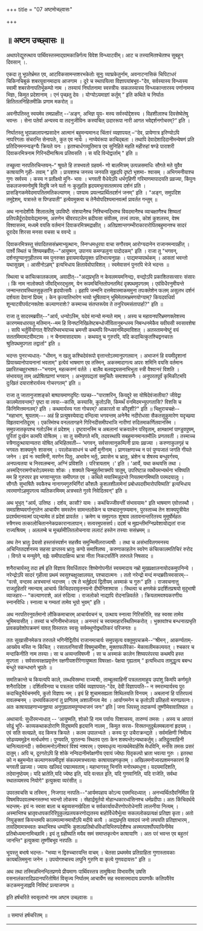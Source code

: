 +++
title = "07 अष्टमोच्छ्वासः"

+++


## **॥ अष्टम उच्छ्वासः ॥**

अथापरेद्युरुत्थाय पार्थिवस्तस्माद्ग्रामकान्निर्गत्य विवेश
विन्ध्याटवीम्। आट च तस्यामितश्चेतश्च सुबहून् दिवसान् ।.

एकदा तु भूपतेर्भ्रमत एव, आटविकसामन्तशरभकेतोः सूनुः व्याघ्रकेतुर्नाम,
अवनाटनासिकं चिपिटाधरं चिकिनचिबुकं शबरयुवानमादाय आजगाम । दूरे च
स्थापयित्वा विज्ञापयांबभूव-"देव, सर्वस्यास्य विन्ध्यस्य स्वामी
शबरसेनापतिर्भूकम्पो नाम । तस्यायं निर्घातनामा स्वस्त्रीयः सकलस्यास्य
विन्ध्यकान्तारस्य पर्णानामप्य भिज्ञः, किमुत प्रदेशानाम् । एनं पृच्छतु
देवः । योग्योऽयमाज्ञां कर्तुम् ” इति कथिते च निर्घातः क्षितितलनिहितमीळिः
प्रणाम मकरोत् ॥

अवनीपतिस्तु स्वयमेव तमप्राक्षीत् --‘अङ्ग, अभिज्ञ यूय- मस्य
सर्वस्योद्देशस्य । विहशीलाश्च दिवसेष्वेतेषु भवन्तः । सेना पतेर्वा
अन्यस्य वा तदनुजीविनः कस्यचित् उदाररूपा नारी आगत भवेद्दर्शनगोचरम्?” इति
।

निर्घातस्तु भूपाळालापनप्रसादेन आत्मानं बहुमन्यमानःद चिंतारं व्यज्ञापयत्
–‘‘देव, प्रायेणात्र इरिण्योऽपि नापरिगताः संचरन्ति सेनापतेः, कुत एव
नार्यः । नाप्येवंरूपा काचिद्बला । तथापि देवादेशादिदानीमन्वेषणं प्रति
प्रतिदिनमनन्यङ्ग्यैः क्रियते यनः । इतश्चार्धगव्यूतिमात्र एव सुनिहिते
महति महीरुहां षण्डे पाराशरी दिवाकरमित्रनाम गिरिनदीमाश्रित्य प्रतिवसति ।
स यदि विन्देद्वार्ताम् " इति ॥

तच्छुत्वा नरपतिरचिन्तयन्–“ श्रूयते हि तत्रभवतो ग्रहवर्म- णो बालमित्रम्
उत्पन्नसमाधिः सौगते मते युवैव काषायाणि गृही- तवाम् ” इति । प्रायशश्च
जनस्य जनयति सुहृदपि दृष्टो भृशमा- श्वासम् । अभिगमनीयाश्च गुणः स्रर्वस्य
। कस्य न प्रतीक्ष्यो मुनि- भावः । भगवती वैधेयेऽपि धर्भगृहिणी
गरिमाणमापादयति प्रव्रज्या, किंपुनः सकलजनमनोमुषि विदुषि जने यतो नः
कुतूहलि हृदयमभूत्सततमस्य दर्शनं प्रति ।प्रासङ्गिकमेवेदमापतितमतिकल्याणम्
। पश्यामः प्रयत्नप्रार्थितदर्शनं जनम्” इति । "अङ्ग, समुपदिश तमुद्देशम्,
यत्रास्ते स पिण्डपाती” इत्येवमुक्त्वा च तेनैवोपदिश्यमानवर्त्मा प्रावर्तत
गन्तुम् ॥

अथ नानादेशीयैः शिलातलेषु उपविष्टैः संशयानैश्च निश्चिन्वद्भिश्च
विवदमानैश्च व्याचक्षाणैश्च शिष्यतां प्रतिपन्नैर्दूरादेवावेद्यमानम्,
अरुणेन चीवरपटलेन म्रदीयसा संवीतम्, तत्त्वं तपसः, कोशं कुशलस्य, वेश्म
विश्वासस्य, मध्यमे वयसि वर्तमानं दिवाकरमित्रमद्राक्षीत् ।
अतिप्रशान्तगम्भीराकारारोपितबहुमानश्च सादरं दूरादेव शिरसा मनसा वचसा च
ववन्दे ॥

दिवाकरमित्रस्तु संपादितससंभ्रमाभ्युत्थानः, स्निग्धमधुरया वाचा सगौरवम्
आरोग्यदानेन राजानमन्वग्रहीत् । पार्श्वे स्थितं च
शिष्यमब्रवीत्--"आयुष्मन्, उपानय कमण्डलुना पादोदकम्" इति । राजा तु
"भगवन्, दर्शनपुण्यानुगृहीतस्य मम पुनरुक्त इवायमार्यप्रयुक्तः
प्रतिभात्यनुग्रहः । पाद्यमप्यपार्थकम् । आसतां भवन्तो यथासुखम् ।
आसीनोऽहम्" इत्यभिधाय क्षितावेवोपाविशत् । स्वमेवासनं पुनरपि भेजे भदन्तः ॥

स्थित्वा च कांचित्कालकलाम्, अवादीत्--"अद्यप्रभृति न केवलमयमनिन्द्यः,
वन्द्योऽपि प्रकाशितसत्सारः संसारः । किं नाम नालोक्यते जीवद्भिरद्भुतम्,
येन रूपमचिन्तितोपनतमिदं दृक्पथमुपगतम् । एवंविधैरनुमीयन्ते
जन्मान्तरावस्थितसुकृतानि हृदयोत्सवैः । इहापि जन्मनि दत्तमेवास्माकममुना
तपःक्लेशेन फलम् असुलभ दर्शनं दर्शयता देवानां प्रियम् । केन कृत्यातिभारेण
भव्यो भूषितवान् भूमिमेतामभ्रमणयोग्याम्? कियदवधिर्वा
शून्याटवीपर्यटनक्लेशः कल्याणराशेः? कस्माच्च संतप्तरूपेव ते
तनुरियमसंतापार्हा?" इति ॥

राजा तु सादरमब्रवीत्--"आर्य, धन्योऽस्मि, यदेवं मान्यो मन्यते माम् ।
अस्य च महावनपरेिभ्रमणक्लेशस्य कारणमवधारयतु मतिमान्--मम हि
विनष्टनिखिलेष्टबन्धोर्जीवितानुबन्धस्य निबन्धनमेकैव यवीयसी स्वसावशेषा ।
सापि भर्तुर्वियोगात् वैरिपरिभवभयाच्च भ्रमन्ती कथमपि विन्ध्यवनमिदमाविशत्
। अतस्तामन्वेष्टुं वयं सततमिमामटवीमटामः । न चैनामासादयामः । कथयतु च
गुरुरपि, यदि कदाचित्कुतश्चिद्वनचरतः श्रुतिपथमुपगता तद्वार्ता" इति ॥

भदन्तः पुनरभ्यधात्- "धीमन्, न खलु कश्चिदेवंरूपो
वृत्तान्तोऽस्मानुपगतवान् । अभाजनं हि वयमीदृशानां प्रियाख्यानोपायनानां
भवताम्" इत्येवं भाषमाण एव तस्मिन्, अकस्मादागत्य अपरः शमिनि वयसि वर्तमानः
प्रक्षरितचक्षुरभाषत--"भगवन्, महत्करुणं वर्तते । बालैव बलवद्व्यसनाभिभूता
स्त्री वैश्वानरं विशति । संभावयतु ताम् अप्रोषितप्राणां भगवान् ।
अभ्युपपद्यतां समुचितैः समाश्वासनैः । अनुपरतपूर्वं कृमिकीटमपि दुःखितं
दयाराशेरार्यस्य गोचरगतम्" इति ॥

राजा तु जातानुजाशङ्को बाष्पायमाणदृष्टिः पप्रच्छ--"पाराशरिन्, कियद्दूरे
सा योषिदेवंजातीया? जीवेद्वा कालमेतावन्तम्? पृष्टा वा त्वया--कासि,
कस्यासि, कुतोऽसि, किमर्थं वनमिदमभ्युपगतासि? विशसि च किंनिमित्तमनलम्?
इति । कथमार्यस्य गता गोचरम्? आकारतो वा कीदृशी?" इति ॥
भिक्षुराचचक्षे-- "महाभाग, श्रूयताम्--- अहं हि प्रत्युषस्येवाद्य
वन्दित्वा भगवन्तम् अनेनैव नदीरोधसा सैकतसुकुमारेण यदृच्छया
विहृतवानतिदूरम् । एकस्मिंश्च वनलतागहने गिरिनदीसमीपभाजि नारीणां
रुदितमाकर्णितवानस्मि । समुपजातकृपश्च गतोऽस्मि तं प्रदेशम् । दृष्टवानस्मि
च अबलानां चक्रवालेन परिवृताम्, क्षामक्षामां पाण्डुवपुषम्, पूरितां दुःखेन
कामपि योषितम् । सा तु समीपगते मयि, तदवस्थापि सबहुमानमानतमौलिः प्रणतवती ।
तस्माच्च स्त्रैणादुत्थायान्यतरा योषित् अभिहितवती–- ‘भगवन्,
सर्वसत्त्वानुकम्पिनी प्रायः प्रव्रज्या । करुणाकुलगृहं च भगवतः शाक्यमुनेः
शासनम् । परलोकसाधनं च धर्मो मुनीनाम् । प्राणरक्षणाच्च न परं पुण्यजातं
जगति गीयते जनेन । इयं नः स्वामिनी, मरणेन पितुः, अभावेन भर्तुः, प्रवासेन
च भ्रातुः, भ्रंशेन च शेषस्य बन्धुवर्गस्य, अनपत्यतया च निरवलम्बना, अग्निं
प्रविशति । परित्रायताम् ।' इति । 'आर्ये, यथा कथयसि तथा ।
अस्मद्गिरामगोचरोऽयमस्याः शोकः । शक्यते चिन्मुहूर्तमात्रमपि त्रातुम्,
उपरिष्टान्न व्यर्थेयमभ्यर्थना भविष्यति मम हि गुरुरपर इव भगवान्सुगतः
समीपगत एव । कथिते मयास्मिन्नुदन्ते नियतमागमिष्यति परमदयालुः । सौगतैः
सुभाषितैः स्वकैश्च नानागमगुरुभिर्गिरां कौशलैः कुशलशीलामेनां
प्रबोधपदवीमारोपयिष्यति’ इत्यभिधाय त्वरमाणोऽहमुपगत्य व्यतिकरमिमम्
अत्रभवते गुरवे निवेदितवन्” इति ॥

अथ भूभृत् "आर्य, उत्तिष्ठ । दर्शय, कासौ? यामः । कथंचिज्जीवन्तीं
संभावयामः" इति भाषमाण एवोत्तस्थौ । समग्रशिष्यवर्गानुगतेन आचार्येण
समस्तेन सामन्तलोकेन च पश्चादनुगम्यमानः, पुरस्ताच्च तेन शाक्यपुत्रीयेत
प्रदर्श्यमानवत्मां पद्भ्यामेव तं प्रदेशं प्रावर्तत । क्रमेण च समुपगतः
शुश्राव लतावनान्तरितस्य मुमूर्षोर्महतः स्त्रैणस्य
तत्कालोचिताननेकप्रकारानालापान्। सत्वरमुपससर्प। ददर्श च
मुह्यन्तीमग्निप्रवेशायोद्यतां राजा राज्यश्रियम् । अललम्बे च
मूर्च्छामीलितलोचनाया ललाटं हस्तेन तस्याः ससंभ्रमम् ॥

अथ तेन भ्रातुः प्रेयसो हस्तसंस्पर्शन सहस्रैव समुन्मिमीलराज्यश्रीः । तथा
च असंभावितगमनस्य अचिन्तितदर्शनस्य सहसा प्राप्तस्य भ्रातुः कण्ठे
समाश्लिष्य , करुणाकाहलेन स्वरेण कंचित्कालमतिचिरं रुरोद । विगते च
मन्युवेगे, वह्नेः समीपादाक्षिप्य भ्रात्रा नीता निकटवर्तिनि तरुतले निषसाद
॥

शनैराचार्यस्तु तदा हर्ष इति विज्ञाय विवर्धितादरः शिष्येणोपनीतं
स्वयमादाय नम्रो मुखप्रक्षालनायोदकमुपनिन्ये । नरेन्द्रोऽपि सादरं गृहीत्वा
प्रथमं स्वसुश्चक्षुरक्षालयत्, पश्चादात्मनः । ततो नरेन्द्रो मन्दं
मन्दब्रवीत्स्वसारम्-- "वत्से, वन्दस्व अत्रभवन्तं भदन्तम् । एष ते
भर्तुर्हृदयं द्वितीयम् अस्माकं च गुरुः” इति । राजवचनात्तु राजदुहितरि
नमन्याम् आचार्यः किंचिदपरावृतनयनो दीर्घनिशश्वास । स्थित्वा च क्षणमेकं
प्रदर्शितप्रश्रयो मृदुभाषी व्याजहार-- "कल्याणराशे, अलं रुदित्वा ।
राजलोको नाद्यापि रोदनान्निवर्तते । क्रियतामवश्यकरणीयः स्नानविधिः।
स्नात्वा च गम्यतां तामेव भूयो भुवम्" इति ।

अथ नरपतिरनुवर्तमानो लौकिकमाचारम् आचार्यवचनं च, उत्थाय स्नात्वा
गिरिसरिति, सह स्वस्रा तामेव भूमिमयासीत् । तस्यां च भगिनीमभोजयत् ।
अनन्तरं च स्वयमाहारस्थितिमकरोत् । भुक्तवांश्च बन्धनात्प्रभृति
प्रावकप्रवेशोपक्रमणं यावत् विस्तरतः स्वसुः सर्वमथुणोद्वथतिकरं परिजनतः ॥

ततः सुखासीनमेकत्र तरुतले भगिनीद्वितीयं राजानमाचार्यः समुपसृत्य
वक्तुमुपचक्रमे--‘‘श्रीमन् , आकर्ण्यताम्- आख्येय मस्ति नः किंचित् ।
रसातलनिवासी विषमुचामीशः, मुक्ताफलैरेका- मेकावलीमकल्पयत् । श्चकार च
मन्दाकिनीति नाम तस्याः। सा च अव्यन्तविषघ्नी । सा च अस्माकं कालेन
शिष्यपरंपरया कथमपि हस्त मुपगता । सर्वसत्वरक्षाप्रवृत्तेन
रक्षणीयशरीरेणायुष्मता विषरक्षा- पेक्षया गृह्यताम् ” इत्यभिधाय
तामुद्धृत्य बबन्ध बन्धुरे स्कन्धभागे भूपतेः ॥

समतिक्रान्ते च कियत्यपि काले, लब्धविस्रम्भा राज्यश्रीः, ताम्बूलवाहिनीं
पत्रलतामाहूय उपांशु किमपि कर्णमूले शनैरादिदेश । दर्शितविनया च पत्रलता
पार्थिवं व्यज्ञापयत्-"देव, देवी विज्ञापयति-- न स्मराम्यार्यस्य पुरः
कदाचिदुभैर्वचनमपि, कुतो विज्ञापः नम् । इयं हि शुचामसह्यता शिथिलयति
विनयम् । अबलानां हि पतिरपत्यं वावलम्बनम् । उभयविकलानां तु प्राणितम्
अशालीनत्व मेव । आर्यागमनेन च कृतोऽपि प्रतिहतो मरणप्रयत्नः। अतः
काषायग्रहणाभ्यनुज्ञया अनुगृह्यतामपुण्यभाजनं जनः” इति \| जना धिपस्तु
तदाकर्ण्य तूष्णीमेवावातिष्ठत ॥

अथाचार्य: सुधीरमभ्यधात् -- ‘आयुष्मति, शोको हि नाम पर्यायः पिशाचस्य,
तारुण्यं तमसः । अस्य च आपातं सोढुं भूरि- काव्यकथाकठोराणि विदुषामपि
हृदयानि नालम् , किमुत सरस- विस्रतन्तुदुर्बलमबलानां हृदयम् । एवं सति
सत्यप्रते, वद किमत्र क्रियते । कतम उपालभ्यते । कस्य पुर उचैराक्रन्द्यते
। सर्वमक्षिणी निमील्य सोढव्यममूढेन मर्त्यधर्मणा। पुण्यवति, पुरातन्यः
स्थितय एताः केन शक्यन्तेऽन्यथाकर्तुम्। अतिद्रुतवाहिनी चानित्यतानदी।
सर्वमात्मनोऽनीश्वरं विश्वं नश्वरम्। एवमवधृत्य नात्यर्थमेवार्हस्रि
मेधविनि, मनसि तमसः प्रसरं दातुम्। अपि च, दूरगतेऽपि हि शोके
नन्विदानीमपेक्षणीय एवायं ज्येष्ठः पितृकल्पो भ्राता भवत्या गुरुः । इतरथा
को न बहुमन्येत कल्याणरूपमीदृशं संकल्पमत्रभवत्याः काषायग्रहणकृतम् ।
अखिलमनोज्वरप्रशमनकारणं हि भगवती प्रव्रज्या। ज्यायः खल्विदं
पद्मात्मवताम्। महाभागस्तु भिनत्ति मनोरथमधुना। यदयमादिशति,
तदेवानुष्ठेयम्। यदि भ्रातेति,यदि ज्येष्ठ इति, यदि वत्सल इति, यदि
गुणवानिति, यदि राजेति, सर्वथा स्थातव्यमस्य नियोगे" इत्युक्त्वा व्यरंसीत्
॥

 उपरतवचसि च तस्मिन् , निजगाद नरपतिः--"आर्यमपहाय कोऽन्य एवमभिदध्यात् ।
अनभ्यर्थितदैवनिर्मिता हि विषमविपदवलम्बनस्तम्भा भवन्तो लोकस्य ।
स्रेहार्द्रमूर्तयो मोहान्धकारध्वंसिनश्च धर्मप्रदीपाः। अतः किंचिदर्थये
भदन्तम्- इयं नः स्वसा बाला च बहुव्यसनखेदिता च सर्वकार्यावधीरणोपरोधेनापि
लालनीया नित्यम् । अस्माभिश्च भ्रातृवधापकारिरिपुकुलप्रलयकरणोद्यतस्य
बाहोर्विधेयैर्भूत्वा सकललोकप्रत्यक्षं प्रतिज्ञा कृता। अतो नियुङ्क्तां
कियन्तमपि कालमात्मानमार्योऽपि मदीये कायै । अद्यप्रभृति यावदयं जनो लघयति
प्रतिज्ञाभारम् , तावदिमामत्रभवतः कथाभिश्च धर्म्याभिः
कुशलप्रतिबोधविधायिभिरुपदेशैश्च अस्मत्पार्श्वोपयायिनीमेव
प्रतिबोध्यमानामिच्छामि। इयं तु ग्रहीष्यति मयैव स्रमं समाप्तकृत्येन
काषायाणि । अतः परं भवन्त एव बहुतरं जानन्ति" इत्युक्त्वा तूष्णींबभूव
नरपतिः ॥

भूयस्तु बभाषे भदन्तः- "भव्या न द्विरुच्चारयन्ति वाचम् । चेतसा प्रथममेव
प्रतिग्राहिता गुणास्तावकाः कायबलिममुना जनेन । उपयोगश्चास्य लघुनि गुरुणि
वा कृत्ये गुणवदायत्तः" इति ॥

  
अथ तथा तस्मिन्नभिनन्दितप्रणये प्रीयमाणः पार्थिवस्तत्र तामुषित्वा
विभावरीम् उषसि वसनालंकारादिप्रदानपरितोषितं विसृज्य निर्घातम् आचार्येण सह
स्वसारमादाय प्रयाणकैः कतिपयैरेव कटकमनुजाह्नवि निविष्टं प्रत्याजगाम ॥

इति हर्षचरिते स्वसृलाभो नाम अष्टम उच्छ्वासः ॥


_________


॥ समाप्तं हर्षचरितम् ॥


_________


